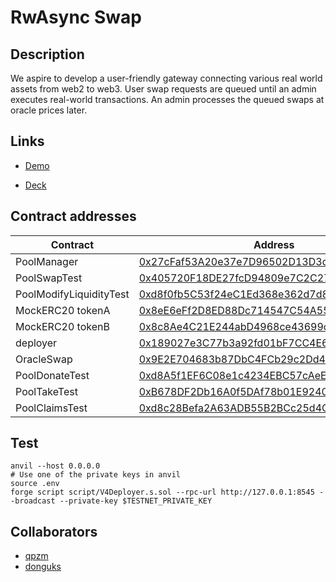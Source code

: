 # RwAsync Swap

## Description
We aspire to develop a user-friendly gateway connecting various real world assets from web2 to web3. User swap requests are queued until an admin executes real-world transactions. An admin processes the queued swaps at oracle prices later.

## Links

- [Demo](https://www.loom.com/share/a5044867bfde436e93f546e01f2c02f8?sid=5cec31ab-a7c1-485d-ae28-62476ec4a053)

- [Deck](https://docs.google.com/presentation/d/1E0EWBU3MpRwR8F4PZRyKmt0iyALCcPgp0nAPknPVZmA/edit?usp=sharing)

## Contract addresses

| Contract | Address |
|----------|---------|
| PoolManager | [0x27cFaf53A20e37e7D96502D13D3da484478882Fd](https://sepolia-optimism.etherscan.io/address/0x27cFaf53A20e37e7D96502D13D3da484478882Fd) |
| PoolSwapTest | [0x405720F18DE27fcD94809e7C2C27A92340660081](https://sepolia-optimism.etherscan.io/address/0x405720F18DE27fcD94809e7C2C27A92340660081) |
| PoolModifyLiquidityTest | [0xd8f0fb5C53f24eC1Ed368e362d7d8CE0aC34b8d2](https://sepolia-optimism.etherscan.io/address/0xd8f0fb5C53f24eC1Ed368e362d7d8CE0aC34b8d2) |
| MockERC20 tokenA | [0x8eE6eFf2D8ED88Dc714547C54A55655a374a2e16](https://sepolia-optimism.etherscan.io/address/0x8eE6eFf2D8ED88Dc714547C54A55655a374a2e16) |
| MockERC20 tokenB | [0x8c8Ae4C21E244abD4968ce43699c43011014B370](https://sepolia-optimism.etherscan.io/address/0x8c8Ae4C21E244abD4968ce43699c43011014B370) |
| deployer | [0x189027e3C77b3a92fd01bF7CC4E6a86E77F5034E](https://sepolia-optimism.etherscan.io/address/0x189027e3C77b3a92fd01bF7CC4E6a86E77F5034E) |
| OracleSwap | [0x9E2E704683b87DbC4FCb29c2Dd4Ed7BF2D144888](https://sepolia-optimism.etherscan.io/address/0x9E2E704683b87DbC4FCb29c2Dd4Ed7BF2D144888) |
| PoolDonateTest | [0xd8A5f1EF6C08e1c4234EBC57cAeE890120032912](https://sepolia-optimism.etherscan.io/address/0xd8A5f1EF6C08e1c4234EBC57cAeE890120032912) |
| PoolTakeTest | [0xB678DF2Db16A0f5DAf78b01E9240c56414B645a7](https://sepolia-optimism.etherscan.io/address/0xB678DF2Db16A0f5DAf78b01E9240c56414B645a7) |
| PoolClaimsTest | [0xd8c28Befa2A63ADB55B2BCc25d4C64e93b9Daf24](https://sepolia-optimism.etherscan.io/address/0xd8c28Befa2A63ADB55B2BCc25d4C64e93b9Daf24) |

## Test
```shell
anvil --host 0.0.0.0
# Use one of the private keys in anvil
source .env
forge script script/V4Deployer.s.sol --rpc-url http://127.0.0.1:8545 --broadcast --private-key $TESTNET_PRIVATE_KEY
```

## Collaborators
- [qpzm](https://github.com/qpzm)
- [donguks](https://github.com/donguks)
